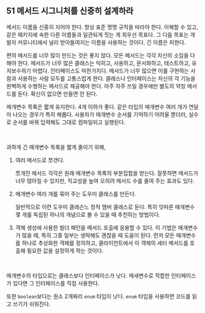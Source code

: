 ## 51 메서드 시그니처를 신중히 설계하라

메서드 이름을 신중히 지어야 한다. 항상 표준 명명 규칙을 따라야 한다. 이해할 수 있고, 같은 패키지에 속한 다른 이름들과 일관되게 짓는 게 최우선 목표다. 그 다음 목표는 개발자 커뮤니티에서 널리 받아들여지는 이름을 사용하는 것이다. 긴 이름은 피한다.

편의 메서드를 너무 많이 만드는 것은 좋지 않다. 모든 메서드는 각각 자신의 소임을 다해야 한다. 메서드가 너무 많은 클래스는 익히고, 사용하고, 문서화하고, 테스트하고, 유지보수하기 어렵다. 인터페이스도 마찬가지다. 메서드가 너무 많으면 이를 구현하는 사람과 사용하는 사람 모두를 고통스럽게 한다. 클래스나 인터페이스는 자신의 각 기능을 완벽하게 수행하는 메서드로 제공해야 한다. 아주 자주 쓰일 경우에만 별도의 약칭 메서드를 둔다. 확신이 없으면 만들면 안 된다.

매개변수 목록은 짧게 유지한다. 4개 이하가 좋다. 같은 타입의 매개변수 여러 개가 연달아 나오는 경우가 특히 해롭다. 사용자가 매개변수 순서를 기억하기 어려울 뿐더러, 실수로 순서를 바꿔 입력해도 그대로 컴파일되고 실행된다.

<br />

과하게 긴 매개변수 목록을 짧게 줄이기 위해,

1. 여러 메서드로 쪼갠다.

   쪼개진 메서드 각각은 원래 매개변수 목록의 부분집합을 받는다. 잘못하면 메서드가 너무 많아질 수 있지만, 직교성을 높여 오히려 메서드 수를 줄여 주는 효과도 있다.

2. 매개변수 여러 개를 묶어 주는 도우미 클래스를 만든다.

   일반적으로 이런 도우미 클래슨느 정적 멤버 클래스로 둔다. 특히 잇따른 매개변수 몇 개를 독립된 하나의 개념으로 볼 수 있을 때 추천하는 방법이다.

3. 객체 생성에 사용한 빌더 패턴을 메서드 호출에 응용할 수 있다. 이 기법은 매개변수가 많을 때, 특히 그중 일부는 생략해도 괜찮을 때 도움이 된다. 먼저 모든 매개변수를 하나로 추상화한 객체를 정의하고, 클라이언트에서 이 객체의 세터 메서드를 호출해 필요한 값을 설정하게 하는 것이다.

<br />

매개변수의 타입으로는 클래스보다 인터페이스가 낫다. 매새변수로 적합한 인터페이스가 있다면 그 인터페이스를 직접 사용한다.

또한 `boolean`보다는 원소 2개짜리 `enum` 타입이 낫다. `enum` 타입을 사용하면 코드를 읽고 쓰기가 쉬워진다.